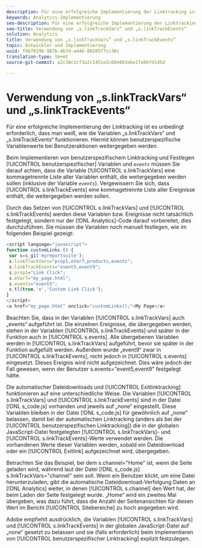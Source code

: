 ```yaml
---
description: Für eine erfolgreiche Implementierung der Linktracking ist es unbedingt erforderlich, dass man weiß, wie die Variablen „s.linkTrackVars“ und „s.linkTrackEvents“ funktionieren. Hiermit können benutzerspezifische Variablenwerte bei Benutzeraktionen weitergegeben werden.
keywords: Analytics-Implementierung
seo-description: Für eine erfolgreiche Implementierung der Linktracking ist es unbedingt erforderlich, dass man weiß, wie die Variablen „s.linkTrackVars“ und „s.linkTrackEvents“ funktionieren. Hiermit können benutzerspezifische Variablenwerte bei Benutzeraktionen weitergegeben werden.
seo-title: Verwendung von „s.linkTrackVars“ und „s.linkTrackEvents“
solution: Analytics
title: Verwendung von „s.linkTrackVars“ und „s.linkTrackEvents“
topic: Entwickler und Implementierung
uuid: f6b7019b-987b-4b7d-a446-80205f7cc36c
translation-type: tm+mt
source-git-commit: a2c38c2cf3a2c1451e2c60e003ebe1fa9bfd145d

---
```



# Verwendung von „s.linkTrackVars“ und „s.linkTrackEvents“

Für eine erfolgreiche Implementierung der Linktracking ist es unbedingt erforderlich, dass man weiß, wie die Variablen „s.linkTrackVars“ und „s.linkTrackEvents“ funktionieren. Hiermit können benutzerspezifische Variablenwerte bei Benutzeraktionen weitergegeben werden.

Beim Implementieren von benutzerspezifischem Linktracking und Festlegen [!UICONTROL benutzerspezifischer] Variablen und *`events`* müssen Sie darauf achten, dass die Variable [!UICONTROL s.linkTrackVars] eine kommagetrennte Liste aller Variablen enthält, die weitergegeben werden sollen (inklusive der Variable *`events`*). Vergewissern Sie sich, dass [!UICONTROL s.linkTrackEvents] eine kommagetrennte Liste aller Ereignisse enthält, die weitergegeben werden sollen.

Durch das Setzen von [!UICONTROL s.linkTrackVars] und [!UICONTROL s.linkTrackEvents] werden diese Variablen bzw. Ereignisse nicht tatsächlich festgelegt, sondern nur der [!DNL Analytics]-Code darauf vorbereitet, dies durchzuführen. Sie müssen die Variablen noch manuell festlegen, wie im folgenden Beispiel gezeigt:

```js
<script language="javascript"> 
function customLinks () { 
 var s=s_gi('myreportsuite'); 
 s.linkTrackVars="prop1,eVar7,products,events"; 
 s.linkTrackEvents="event5,event9"; 
 s.prop1="Link Click"; 
 s.eVar7="my_page.html"; 
 s.events="event5"; 
 s.tl(true,'o','Custom Link Click'); 
} 
</script> 
<a href="my_page.html" onclick="customLinks();">My Page</a> 
```

Beachten Sie, dass in der Variablen [!UICONTROL s.linkTrackVars] auch „events“ aufgeführt ist. Die einzelnen Ereignisse, die übergegeben werden, stehen in der Variablen [!UICONTROL s.linkTrackEvents] und später in der Funktion auch in [!UICONTROL s.events]. Alle übergebenen Variablen werden in [!UICONTROL s.linkTrackVars] aufgeführt, bevor sie später in der Funktion aufgefüllt werden. Außerdem wurde „event9“ zwar in [!UICONTROL s.linkTrackEvents], nicht jedoch in [!UICONTROL s.events] eingesetzt. Dieses Ereignis wird nicht aufgezeichnet. Dies wäre jedoch der Fall gewesen, wenn der Benutzer s.events="event5,event9" festgelegt hätte.

Die automatischer Dateidownloads und [!UICONTROL Exitlinktracking] funktionieren auf eine unterschiedliche Weise. Die Variablen [!UICONTROL s.linkTrackVars] und [!UICONTROL s.linkTrackEvents] sind in der Datei [!DNL s_code.js] vorhanden und jeweils auf „none“ eingestellt. Diese Variablen bleiben in der Datei [!DNL s_code.js] für gewöhnlich auf „none“ belassen, damit bei der automatischen Linktracking (anders als bei der [!UICONTROL benutzerspezifischen Linktracking]) die in der globalen JavaScript-Datei festgelegten [!UICONTROL s.linkTrackVars]- und [!UICONTROL s.linkTrackEvents]-Werte verwendet werden. Die vorhandenen Werte dieser Variablen werden, sobald ein Dateidownload oder ein [!UICONTROL Exitlink] aufgezeichnet wird, übergegeben.

Betrachten Sie das Beispiel, bei dem s.channel="Home" ist, wenn die Seite geladen wird, während laut der Datei [!DNL s_code.js] s.linkTrackVars="channel" sein soll. Wenn ein Benutzer klickt, um eine Datei herunterzuladen, gibt die automatische Dateidownload-Verfolgung Daten an [!DNL Analytics] weiter, in denen [!UICONTROL s.channel] den Wert hat, der beim Laden der Seite festgelegt wurde. „Home“ wird ein zweites Mal übergeben, was dazu führt, dass die Anzahl der Seitenansichten für diesen Wert im Bericht [!UICONTROL Sitebereiche] zu hoch angegeben wird.

Adobe empfiehlt ausdrücklich, die Variablen [!UICONTROL s.linkTrackVars] und [!UICONTROL s.linkTrackEvents] in der globalen JavaScript-Datei auf „none“ gesetzt zu belassen und sie (falls erforderlich) beim Implementieren von [!UICONTROL benutzerspezifischer Linktracking] explizit festzulegen.
